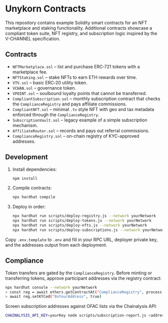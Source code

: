 # Unykorn Contracts

This repository contains example Solidity smart contracts for an NFT marketplace and staking functionality. Additional contracts showcase a compliant token suite, NFT registry, and subscription logic inspired by the V-CHANNEL specification.

## Contracts

- `NFTMarketplace.sol` – list and purchase ERC‑721 tokens with a marketplace fee.
- `NFTStaking.sol` – stake NFTs to earn ETH rewards over time.
- `VTV.sol` – basic ERC‑20 utility token.
- `VCHAN.sol` – governance token.
- `VPOINT.sol` – soulbound loyalty points that cannot be transferred.
- `CompliantSubscription.sol` – monthly subscription contract that checks the `ComplianceRegistry` and pays affiliate commissions.
- `CompliantNFT.sol` – minimal `.tv` style NFT with geo and tax metadata enforced through the `ComplianceRegistry`.
- `SubscriptionVault.sol` – legacy example of a simple subscription mechanism.
- `AffiliateRouter.sol` – records and pays out referral commissions.
- `ComplianceRegistry.sol` – on-chain registry of KYC-approved addresses.

## Development

1. Install dependencies:
   ```bash
   npm install
   ```
2. Compile contracts:
   ```bash
   npx hardhat compile
   ```
3. Deploy in order:
   ```bash
   npx hardhat run scripts/deploy-registry.js --network yourNetwork
   npx hardhat run scripts/deploy-tokens.js --network yourNetwork
   npx hardhat run scripts/deploy-nfts.js --network yourNetwork
   npx hardhat run scripts/deploy-subscriptions.js --network yourNetwork
   ```

Copy `.env.template` to `.env` and fill in your RPC URL, deployer private key, and the addresses output from each deployment.

## Compliance

Token transfers are gated by the `ComplianceRegistry`. Before minting or transferring tokens, approve participant addresses via the registry contract:

```bash
npx hardhat console --network yourNetwork
> const reg = await ethers.getContractAt("ComplianceRegistry", process.env.COMPLIANCE_REGISTRY)
> await reg.setKYCed("0xYourAddress", true)
```

Screen subscription addresses against OFAC lists via the Chainalysis API:

```bash
CHAINALYSIS_API_KEY=yourKey node scripts/subscription-report.js <address>
```
